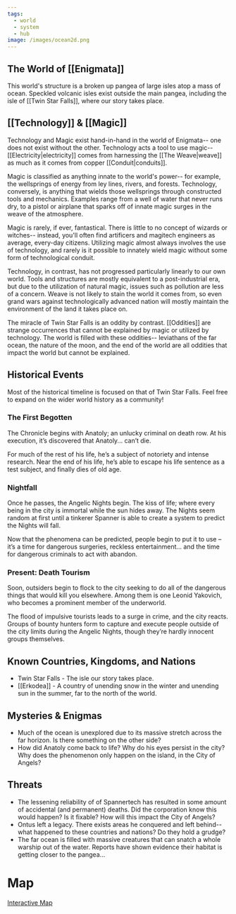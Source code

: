 ```yaml
---
tags:
  - world
  - system
  - hub
image: /images/ocean2d.png
---
```

## The World of [[Enigmata]]
This world's structure is a broken up pangea of large isles atop a mass of ocean. Speckled volcanic isles exist outside the main pangea, including the isle of [[Twin Star Falls]], where our story takes place.
## [[Technology]] & [[Magic]]
Technology and Magic exist hand-in-hand in the world of Enigmata-- one does not exist without the other. Technology acts a tool to use magic-- [[Electricity|electricity]] comes from harnessing the [[The Weave|weave]] as much as it comes from copper [[Conduit|conduits]].

Magic is classified as anything innate to the world's power-- for example, the wellsprings of energy from ley lines, rivers, and forests. Technology, conversely, is anything that wields those wellsprings through constructed tools and mechanics. Examples range from a well of water that never runs dry, to a pistol or airplane that sparks off of innate magic surges in the weave of the atmosphere.

Magic is rarely, if ever, fantastical. There is little to no concept of wizards or witches-- instead, you'll often find artificers and magitech engineers as average, every-day citizens. Utilizing magic almost always involves the use of technology, and rarely is it possible to innately wield magic without some form of technological conduit.

Technology, in contrast, has not progressed particularly linearly to our own world. Tools and structures are mostly equivalent to a post-industrial era, but due to the utilization of natural magic, issues such as pollution are less of a concern. Weave is not likely to stain the world it comes from, so even grand wars against technologically advanced nation will mostly maintain the environment of the land it takes place on.

The miracle of Twin Star Falls is an oddity by contrast. [[Oddities]] are strange occurrences that cannot be explained by magic or utilized by technology. The world is filled with these oddities-- leviathans of the far ocean, the nature of the moon, and the end of the world are all oddities that impact the world but cannot be explained.
## Historical Events
Most of the historical timeline is focused on that of Twin Star Falls. Feel free to expand on the wider world history as a community!
### The First Begotten
The Chronicle begins with Anatoly; an unlucky criminal on death row. At his execution, it’s discovered that Anatoly... can’t die.

For much of the rest of his life, he’s a subject of notoriety and intense research. Near the end of his life, he’s able to escape his life sentence as a test subject, and finally dies of old age.
### Nightfall
Once he passes, the Angelic Nights begin. The kiss of life; where every being in the city is immortal while the sun hides away. The Nights seem random at first until a tinkerer Spanner is able to create a system to predict the Nights will fall.

Now that the phenomena can be predicted, people begin to put it to use – it’s a time for dangerous surgeries, reckless entertainment... and the time for dangerous criminals to act with abandon.
### Present: Death Tourism 
Soon, outsiders begin to flock to the city seeking  to do all of the dangerous things that would kill you elsewhere. Among them is one Leonid Yakovich, who becomes a prominent member of the underworld.

The flood of impulsive tourists leads to a surge in crime, and the city reacts. Groups of bounty hunters form to capture and execute people outside of the city limits during the Angelic Nights, though they’re hardly innocent groups themselves.
## Known Countries, Kingdoms, and Nations
* Twin Star Falls - The isle our story takes place.
* [[Erkodea]] - A country of unending snow in the winter and unending sun in the summer, far to the north of the world.
## Mysteries & Enigmas
* Much of the ocean is unexplored due to its massive stretch across the far horizon. Is there something on the other side?
* How did Anatoly come back to life? Why do his eyes persist in the city? Why does the phenomenon only happen on the island, in the City of Angels?
## Threats
* The lessening reliability of of Spannertech has resulted in some amount of accidental (and permanent) deaths. Did the corporation know this would happen? Is it fixable? How will this impact the City of Angels?
* Ontus left a legacy. There exists areas he conquered and left behind-- what happened to these countries and nations? Do they hold a grudge?
* The far ocean is filled with massive creatures that can snatch a whole warship out of the water. Reports have shown evidence their habitat is getting closer to the pangea...
# Map
[Interactive Map](https://www.worldanvil.com/w/small-crimes-collective-toothmonster/map/7539b40b-2eb5-44ec-81cc-84e4ef89b869)